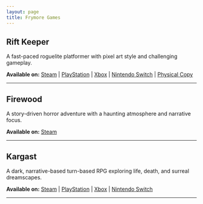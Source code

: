 ```yaml
---
layout: page
title: Frymore Games
---
```


## **Rift Keeper**
A fast-paced roguelite platformer with pixel art style and challenging gameplay.

**Available on:** [Steam](https://store.steampowered.com/app/843360/Rift_Keeper/) | [PlayStation](https://store.playstation.com/en-us/product/UP1675-CUSA15367_00-SYPS4RIFTKEEPER0) | [Xbox](https://www.xbox.com/en-us/games/store/rift-keeper/9p8fpmcf5x1f) | [Nintendo Switch](https://www.nintendo.com/us/store/products/rift-keeper-switch/) | [Physical Copy](https://www.redartgames.com/games/271-rift-keeper-ps4-pre-order.html)

---

## **Firewood**
A story-driven horror adventure with a haunting atmosphere and narrative focus.

**Available on:** [Steam](https://store.steampowered.com/app/615180/Firewood/)

---

## **Kargast**
A dark, narrative-based turn-based RPG exploring life, death, and surreal dreamscapes.

**Available on:** [Steam](https://store.steampowered.com/app/1332730/Kargast/) | [PlayStation](https://store.playstation.com/en-us/product/UP5155-PPSA05811_00-KARGAST000000000) | [Xbox](https://www.xbox.com/en-us/games/store/kargast/9p28374jcmp6) | [Nintendo Switch](https://www.nintendo.com/us/store/products/kargast-switch/)

---
